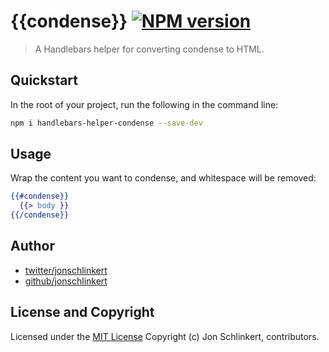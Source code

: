 # {{condense}} [![NPM version](https://badge.fury.io/js/handlebars-helper-condense.png)](http://badge.fury.io/js/handlebars-helper-condense)

> A Handlebars helper for converting condense to HTML.

## Quickstart
In the root of your project, run the following in the command line:

```bash
npm i handlebars-helper-condense --save-dev
```

## Usage

Wrap the content you want to condense, and whitespace will be removed:

```handlebars
{{#condense}}
  {{> body }}
{{/condense}}
```

## Author

+ [twitter/jonschlinkert](http://twitter.com/jonschlinkert)
+ [github/jonschlinkert](http://github.com/jonschlinkert)


## License and Copyright

Licensed under the [MIT License](./LICENSE-MIT)
Copyright (c) Jon Schlinkert, contributors.
